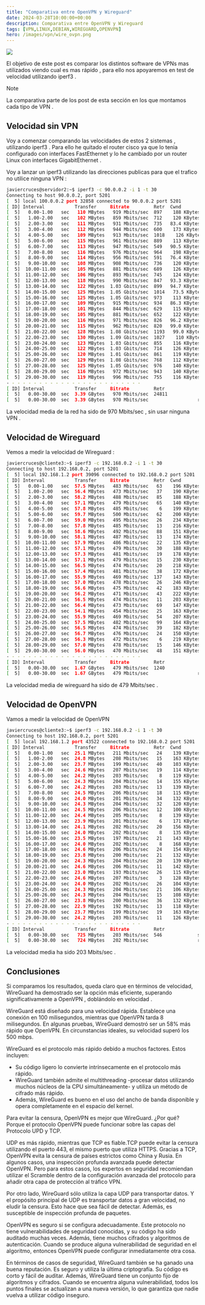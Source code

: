 ```yaml
---
title: "Comparativa entre OpenVPN y Wireguard"
date: 2024-03-28T10:00:00+00:00
description: Comparativa entre OpenVPN y Wireguard
tags: [VPN,LINUX,DEBIAN,WIREGUARD,OPENVPN]
hero: /images/vpn/wire_ovpn.png
---
```




![](../img/Pastedimage20240114150833.png)

El objetivo de este post es comparar los distintos software de VPNs mas utilizados viendo cual es mas rápido , para ello nos apoyaremos en test de velocidad utilizando iperf3 .

> [!NOTE]  
> La comparativa parte de los post de esta sección en los que montamos cada tipo de VPN .


## Velocidad sin VPN

Voy a comenzar comparando las velocidades de estos 2 sistemas , utilizando iperf3 . Para ello he quitado el router cisco ya que lo tenia configurado con interfaces FastEthernet y lo he cambiado por un router Linux con interfaces GigabitEthernet .

Voy a lanzar un iperf3 utilizando las direcciones publicas para que el trafico no utilice ninguna VPN :

```bash
javiercruces@servidor2:~$ iperf3 -c 90.0.0.2 -i 1 -t 30
Connecting to host 90.0.0.2, port 5201
[  5] local 100.0.0.2 port 32858 connected to 90.0.0.2 port 5201
[ ID] Interval           Transfer     Bitrate         Retr  Cwnd
[  5]   0.00-1.00   sec   110 MBytes   919 Mbits/sec  897    188 KBytes       
[  5]   1.00-2.00   sec   102 MBytes   859 Mbits/sec  712    120 KBytes       
[  5]   2.00-3.00   sec   111 MBytes   931 Mbits/sec  735   83.4 KBytes       
[  5]   3.00-4.00   sec   112 MBytes   944 Mbits/sec  600    173 KBytes       
[  5]   4.00-5.00   sec   109 MBytes   913 Mbits/sec  1018    126 KBytes       
[  5]   5.00-6.00   sec   115 MBytes   961 Mbits/sec  889    113 KBytes       
[  5]   6.00-7.00   sec   113 MBytes   947 Mbits/sec  549   90.5 KBytes       
[  5]   7.00-8.00   sec   116 MBytes   976 Mbits/sec  964    198 KBytes       
[  5]   8.00-9.00   sec   114 MBytes   956 Mbits/sec  591   76.4 KBytes       
[  5]   9.00-10.00  sec   108 MBytes   908 Mbits/sec  736    120 KBytes       
[  5]  10.00-11.00  sec   105 MBytes   881 Mbits/sec  689    126 KBytes       
[  5]  11.00-12.00  sec   106 MBytes   893 Mbits/sec  745    124 KBytes       
[  5]  12.00-13.00  sec   118 MBytes   990 Mbits/sec  847   93.3 KBytes       
[  5]  13.00-14.00  sec   122 MBytes  1.03 Gbits/sec  899   94.7 KBytes       
[  5]  14.00-15.00  sec   125 MBytes  1.05 Gbits/sec  1014   73.5 KBytes       
[  5]  15.00-16.00  sec   125 MBytes  1.05 Gbits/sec  973    113 KBytes       
[  5]  16.00-17.00  sec   109 MBytes   915 Mbits/sec  934   86.3 KBytes       
[  5]  17.00-18.00  sec   101 MBytes   844 Mbits/sec  629    115 KBytes       
[  5]  18.00-19.00  sec   105 MBytes   881 Mbits/sec  652    122 KBytes       
[  5]  19.00-20.00  sec   116 MBytes   971 Mbits/sec  826   96.2 KBytes       
[  5]  20.00-21.00  sec   115 MBytes   962 Mbits/sec  820   99.0 KBytes       
[  5]  21.00-22.00  sec   128 MBytes  1.08 Gbits/sec  1193   99.0 KBytes       
[  5]  22.00-23.00  sec   130 MBytes  1.09 Gbits/sec  1027    110 KBytes       
[  5]  23.00-24.00  sec   123 MBytes  1.03 Gbits/sec  855    116 KBytes       
[  5]  24.00-25.00  sec   122 MBytes  1.03 Gbits/sec  714    126 KBytes       
[  5]  25.00-26.00  sec   120 MBytes  1.01 Gbits/sec  861    119 KBytes       
[  5]  26.00-27.00  sec   129 MBytes  1.08 Gbits/sec  768    112 KBytes       
[  5]  27.00-28.00  sec   125 MBytes  1.05 Gbits/sec  976    140 KBytes       
[  5]  28.00-29.00  sec   116 MBytes   972 Mbits/sec  943    140 KBytes       
[  5]  29.00-30.00  sec   119 MBytes   996 Mbits/sec  755    116 KBytes  
- - - - - - - - - - - - - - - - - - - - - - - - -
[ ID] Interval           Transfer     Bitrate         Retr
[  5]   0.00-30.00  sec  3.39 GBytes   970 Mbits/sec  24811             sender
[  5]   0.00-30.00  sec  3.39 GBytes   970 Mbits/sec                  receiver
```

La velocidad media de la red ha sido de 970 Mbits/sec , sin usar ninguna VPN .

## Velocidad de Wireguard

Vemos a medir la velocidad de Wireguard : 

```bash
javiercruces@cliente3:~$ iperf3 -c 192.168.0.2 -i 1 -t 30
Connecting to host 192.168.0.2, port 5201
[  5] local 192.168.1.2 port 39096 connected to 192.168.0.2 port 5201
[ ID] Interval           Transfer     Bitrate         Retr  Cwnd
[  5]   0.00-1.00   sec  57.5 MBytes   483 Mbits/sec   63    196 KBytes       
[  5]   1.00-2.00   sec  56.4 MBytes   473 Mbits/sec   37    190 KBytes       
[  5]   2.00-3.00   sec  58.2 MBytes   488 Mbits/sec   85    188 KBytes       
[  5]   3.00-4.00   sec  57.1 MBytes   479 Mbits/sec   65    140 KBytes       
[  5]   4.00-5.00   sec  57.8 MBytes   485 Mbits/sec    6    199 KBytes       
[  5]   5.00-6.00   sec  59.7 MBytes   500 Mbits/sec   62    200 KBytes       
[  5]   6.00-7.00   sec  59.0 MBytes   495 Mbits/sec   26    234 KBytes       
[  5]   7.00-8.00   sec  57.8 MBytes   485 Mbits/sec   13    216 KBytes       
[  5]   8.00-9.00   sec  58.6 MBytes   492 Mbits/sec   88    151 KBytes       
[  5]   9.00-10.00  sec  58.1 MBytes   487 Mbits/sec   13    174 KBytes       
[  5]  10.00-11.00  sec  57.9 MBytes   486 Mbits/sec   22    135 KBytes       
[  5]  11.00-12.00  sec  57.1 MBytes   479 Mbits/sec   30    188 KBytes       
[  5]  12.00-13.00  sec  57.3 MBytes   481 Mbits/sec   19    178 KBytes       
[  5]  13.00-14.00  sec  57.1 MBytes   479 Mbits/sec   15    230 KBytes       
[  5]  14.00-15.00  sec  56.5 MBytes   474 Mbits/sec   20    218 KBytes       
[  5]  15.00-16.00  sec  57.4 MBytes   481 Mbits/sec   38    172 KBytes       
[  5]  16.00-17.00  sec  55.9 MBytes   469 Mbits/sec  137    143 KBytes       
[  5]  17.00-18.00  sec  57.0 MBytes   478 Mbits/sec   26    246 KBytes       
[  5]  18.00-19.00  sec  56.6 MBytes   475 Mbits/sec   42    183 KBytes       
[  5]  19.00-20.00  sec  56.2 MBytes   471 Mbits/sec   43    222 KBytes       
[  5]  20.00-21.00  sec  56.5 MBytes   474 Mbits/sec   11    203 KBytes       
[  5]  21.00-22.00  sec  56.4 MBytes   473 Mbits/sec   69    147 KBytes       
[  5]  22.00-23.00  sec  54.1 MBytes   454 Mbits/sec   25    163 KBytes       
[  5]  23.00-24.00  sec  55.9 MBytes   469 Mbits/sec   54    207 KBytes       
[  5]  24.00-25.00  sec  57.5 MBytes   482 Mbits/sec   99    164 KBytes       
[  5]  25.00-26.00  sec  56.5 MBytes   474 Mbits/sec   39    182 KBytes       
[  5]  26.00-27.00  sec  56.7 MBytes   476 Mbits/sec   24    150 KBytes       
[  5]  27.00-28.00  sec  56.3 MBytes   472 Mbits/sec    6    219 KBytes       
[  5]  28.00-29.00  sec  57.0 MBytes   478 Mbits/sec   15    146 KBytes       
[  5]  29.00-30.00  sec  56.0 MBytes   470 Mbits/sec   48    151 KBytes       
- - - - - - - - - - - - - - - - - - - - - - - - -
[ ID] Interval           Transfer     Bitrate         Retr
[  5]   0.00-30.00  sec  1.67 GBytes   479 Mbits/sec  1240             sender
[  5]   0.00-30.00  sec  1.67 GBytes   479 Mbits/sec                  receiver
```

La velocidad media de wireguard ha sido de 479 Mbits/sec .

## Velocidad de OpenVPN

Vamos a medir la velocidad de OpenVPN

```bash
javiercruces@cliente3:~$ iperf3 -c 192.168.0.2 -i 1 -t 30
Connecting to host 192.168.0.2, port 5201
[  5] local 192.168.1.2 port 43522 connected to 192.168.0.2 port 5201
[ ID] Interval           Transfer     Bitrate         Retr  Cwnd
[  5]   0.00-1.00   sec  25.1 MBytes   211 Mbits/sec   24    139 KBytes       
[  5]   1.00-2.00   sec  24.8 MBytes   208 Mbits/sec   15    163 KBytes       
[  5]   2.00-3.00   sec  23.7 MBytes   199 Mbits/sec   40    103 KBytes       
[  5]   3.00-4.00   sec  24.6 MBytes   207 Mbits/sec   19    114 KBytes       
[  5]   4.00-5.00   sec  24.2 MBytes   203 Mbits/sec    8    119 KBytes       
[  5]   5.00-6.00   sec  24.3 MBytes   204 Mbits/sec   14    155 KBytes       
[  5]   6.00-7.00   sec  24.2 MBytes   203 Mbits/sec   13    139 KBytes       
[  5]   7.00-8.00   sec  24.5 MBytes   206 Mbits/sec   18    115 KBytes       
[  5]   8.00-9.00   sec  24.0 MBytes   201 Mbits/sec   34    132 KBytes       
[  5]   9.00-10.00  sec  24.3 MBytes   204 Mbits/sec   32    120 KBytes       
[  5]  10.00-11.00  sec  24.5 MBytes   206 Mbits/sec   12    100 KBytes       
[  5]  11.00-12.00  sec  24.4 MBytes   205 Mbits/sec    8    139 KBytes       
[  5]  12.00-13.00  sec  23.9 MBytes   201 Mbits/sec    6    171 KBytes       
[  5]  13.00-14.00  sec  24.1 MBytes   202 Mbits/sec   20    156 KBytes       
[  5]  14.00-15.00  sec  24.0 MBytes   202 Mbits/sec    8    135 KBytes       
[  5]  15.00-16.00  sec  23.5 MBytes   197 Mbits/sec   21    143 KBytes       
[  5]  16.00-17.00  sec  24.0 MBytes   202 Mbits/sec    8    168 KBytes       
[  5]  17.00-18.00  sec  24.6 MBytes   206 Mbits/sec   24    154 KBytes       
[  5]  18.00-19.00  sec  23.8 MBytes   200 Mbits/sec   21    132 KBytes       
[  5]  19.00-20.00  sec  24.3 MBytes   204 Mbits/sec   20    139 KBytes       
[  5]  20.00-21.00  sec  24.6 MBytes   206 Mbits/sec   11    142 KBytes       
[  5]  21.00-22.00  sec  23.0 MBytes   193 Mbits/sec   26    115 KBytes       
[  5]  22.00-23.00  sec  24.6 MBytes   207 Mbits/sec    3    128 KBytes       
[  5]  23.00-24.00  sec  24.0 MBytes   202 Mbits/sec   26    104 KBytes       
[  5]  24.00-25.00  sec  24.3 MBytes   204 Mbits/sec   21    106 KBytes       
[  5]  25.00-26.00  sec  24.3 MBytes   204 Mbits/sec   15    108 KBytes       
[  5]  26.00-27.00  sec  23.8 MBytes   200 Mbits/sec   36    132 KBytes       
[  5]  27.00-28.00  sec  22.9 MBytes   192 Mbits/sec   13    118 KBytes       
[  5]  28.00-29.00  sec  23.7 MBytes   199 Mbits/sec   19    163 KBytes       
[  5]  29.00-30.00  sec  24.2 MBytes   203 Mbits/sec   11    126 KBytes       
- - - - - - - - - - - - - - - - - - - - - - - - -
[ ID] Interval           Transfer     Bitrate         Retr
[  5]   0.00-30.00  sec   725 MBytes   203 Mbits/sec  546             sender
[  5]   0.00-30.00  sec   724 MBytes   202 Mbits/sec                  receiver
```

La velocidad media ha sido 203 Mbits/sec . 


## Conclusiones

Si comparamos los resultados, queda claro que en términos de velocidad, WireGuard ha demostrado ser la opción más eficiente, superando significativamente a OpenVPN , doblándolo en velocidad . 

WireGuard está diseñado para una velocidad rápida. Establece una conexión en 100 milisegundos, mientras que OpenVPN tarda 8 milisegundos. En algunas pruebas, WireGuard demostró ser un 58% más rápido que OpenVPN. En circunstancias ideales, su velocidad superó los 500 mbps.

WireGuard es el protocolo más rápido debido a muchos factores. Estos incluyen:

- Su código ligero lo convierte intrínsecamente en el protocolo más rápido.
- WireGuard también admite el multithreading -procesar datos utilizando muchos núcleos de la CPU simultáneamente- y utiliza un método de cifrado más rápido.
- Además, WireGuard es bueno en el uso del ancho de banda disponible y opera completamente en el espacio del kernel.

Para evitar la censura, OpenVPN es mejor que WireGuard. ¿Por qué? Porque el protocolo OpenVPN puede funcionar sobre las capas del Protocolo UPD y TCP.

UDP es más rápido, mientras que TCP es fiable.TCP puede evitar la censura utilizando el puerto 443, el mismo puerto que utiliza HTTPS. Gracias a TCP, OpenVPN evita la censura de países estrictos como China y Rusia. En algunos casos, una inspección profunda avanzada puede detectar OpenVPN. Pero para estos casos, los expertos en seguridad recomiendan utilizar el Scramble dentro de la configuración avanzada del protocolo para añadir otra capa de protección al tráfico VPN.

Por otro lado, WireGuard sólo utiliza la capa UDP para transportar datos. Y el propósito principal de UDP es transportar datos a gran velocidad, no eludir la censura. Esto hace que sea fácil de detectar. Además, es susceptible de inspección profunda de paquetes.

OpenVPN es seguro si se configura adecuadamente. Este protocolo no tiene vulnerabilidades de seguridad conocidas, y su código ha sido auditado muchas veces. Además, tiene muchos cifrados y algoritmos de autenticación. Cuando se produce alguna vulnerabilidad de seguridad en el algoritmo, entonces OpenVPN puede configurar inmediatamente otra cosa.

En términos de casos de seguridad, WireGuard también se ha ganado una buena reputación. Es seguro y utiliza la última criptografía. Su código es corto y fácil de auditar. Además, WireGuard tiene un conjunto fijo de algoritmos y cifrados. Cuando se encuentra alguna vulnerabilidad, todos los puntos finales se actualizan a una nueva versión, lo que garantiza que nadie vuelva a utilizar código inseguro.